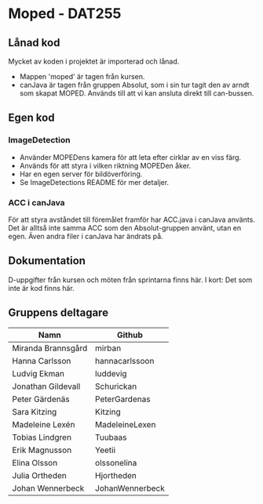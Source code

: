# Moped - DAT255


## Lånad kod
Mycket av koden i projektet är importerad och lånad. 
- Mappen 'moped' är tagen från kursen. 
- canJava är tagen från gruppen Absolut, som i sin tur tagit den av arndt som skapat MOPED. Används till att vi kan ansluta direkt till can-bussen. 


## Egen kod
### ImageDetection
- Använder MOPEDens kamera för att leta efter cirklar av en viss färg. 
- Används för att styra i vilken riktning MOPEDen åker. 
- Har en egen server för bildöverföring. 
- Se ImageDetections README för mer detaljer. 

### ACC i canJava
För att styra avståndet till föremålet framför har ACC.java i canJava använts. Det är alltså inte samma ACC som den Absolut-gruppen använt, utan en egen. Även andra filer i canJava har ändrats på.

## Dokumentation
D-uppgifter från kursen och möten från sprintarna finns här. I kort: Det som inte är kod finns här. 

## Gruppens deltagare

| Namn               |  Github            |
|--------------------|--------------------|
| Miranda Brannsgård |  mirban            |
| Hanna Carlsson     |  hannacarlssoon    |
| Ludvig Ekman       |  luddevig          |
| Jonathan Gildevall |  Schurickan        |
| Peter Gärdenäs     |  PeterGardenas     |
| Sara Kitzing       |  Kitzing           |
| Madeleine Lexén    |  MadeleineLexen    |
| Tobias Lindgren    |  Tuubaas           |
| Erik Magnusson     |  Yeetii            |
| Elina Olsson       |  olssonelina       |
| Julia Ortheden     |  Hjortheden        |
| Johan Wennerbeck   |  JohanWennerbeck   |
